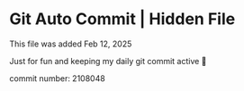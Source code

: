 # Git Auto Commit | Hidden File

This file was added Feb 12, 2025

Just for fun and keeping my daily git commit active 🤪

commit number: 2108048
